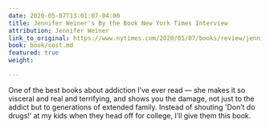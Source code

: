 ```yaml
---
date: 2020-05-07T13:01:07-04:00
title: Jennifer Weiner's By the Book New York Times Interview
attribution: Jennifer Weiner
link_to_original: https://www.nytimes.com/2020/05/07/books/review/jennifer-weiner-by-the-book-interview.html
book: book/cost.md
featured: true
weight: 

---
```

One of the best books about addiction I’ve ever read — she makes it so visceral and real and terrifying, and shows you the damage, not just to the addict but to generations of extended family. Instead of shouting 'Don’t do drugs!‘ at my kids when they head off for college, I’ll give them this book.